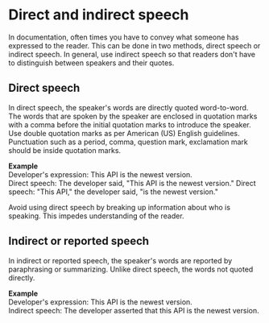 # Direct and indirect speech

In documentation, often times you have to convey what someone has expressed to the reader. This can be done in two methods, direct speech or indirect speech. In general, use indirect speech so that readers don't have to distinguish between speakers and their quotes.

## Direct speech

In direct speech, the speaker's words are directly quoted word-to-word. The words that are spoken by the speaker are enclosed in quotation marks with a comma before the initial quotation marks to introduce the speaker. Use double quotation marks as per American (US) English guidelines. Punctuation such as a period, comma, question mark, exclamation mark should be inside quotation marks.  

**Example**  
Developer's expression: This API is the newest version.  
Direct speech: The developer said, "This API is the newest version."
Direct speech: "This API," the developer said, "is the newest version."

Avoid using direct speech by breaking up information about who is speaking. This impedes understanding of the reader.

## Indirect or reported speech

In indirect or reported speech, the speaker's words are reported by paraphrasing or summarizing. Unlike direct speech, the words not quoted directly.

**Example**  
Developer's expression: This API is the newest version.  
Indirect speech: The developer asserted that this API is the newest version.
